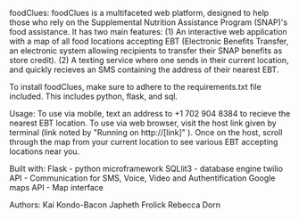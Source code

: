foodClues:
foodClues is a multifaceted web platform, designed to help those who rely on the Supplemental Nutrition Assistance Program (SNAP)'s food assistance. It has two main features:
(1) An interactive web application with a map of all food locations accepting EBT (Electronic Benefits Transfer, an electronic system allowing recipients to transfer their SNAP benefits as store credit).
(2) A texting service where one sends in their current location, and quickly recieves an SMS containing the address of their nearest EBT.

To install foodClues, make sure to adhere to the requirements.txt file included. This includes python, flask, and sql.

Usage:
To use via mobile, text an address to +1 702 904 8384 to recieve the nearest EBT location.
To use via web browser, visit the host link given by terminal (link noted by "Running on http://[link]" ). Once on the host, scroll through the map from your current location to see various EBT accepting locations near you.

Built with:
	Flask - python microframework
	SQLlit3 - database engine
	twilio API - Communication for SMS, Voice, Video and Authentification
	Google maps API - Map interface

Authors:
	Kai Kondo-Bacon
	Japheth Frolick
	Rebecca Dorn